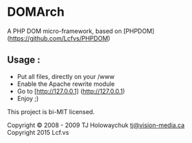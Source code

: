 DOMArch
=======

A PHP DOM micro-framework, based on [PHPDOM] (https://github.com/Lcfvs/PHPDOM)<br />


Usage :
-------

- Put all files, directly on your /www
- Enable the Apache rewrite module
- Go to [http://127.0.0.1] (http://127.0.0.1)
- Enjoy ;)


This project is bi-MIT licensed.

Copyright © 2008 - 2009 TJ Holowaychuk <tj@vision-media.ca><br />
Copyright 2015 Lcf.vs